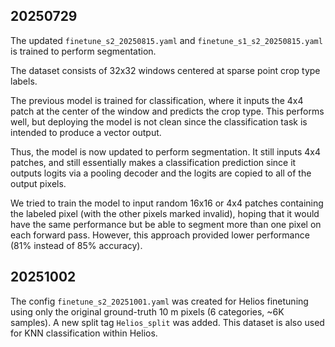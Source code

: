 
20250729
--------

The updated `finetune_s2_20250815.yaml` and `finetune_s1_s2_20250815.yaml` is trained to perform segmentation.

The dataset consists of 32x32 windows centered at sparse point crop type labels.

The previous model is trained for classification, where it inputs the 4x4 patch at the
center of the window and predicts the crop type. This performs well, but deploying the
model is not clean since the classification task is intended to produce a vector
output.

Thus, the model is now updated to perform segmentation. It still inputs 4x4 patches,
and still essentially makes a classification prediction since it outputs logits via a
pooling decoder and the logits are copied to all of the output pixels.

We tried to train the model to input random 16x16 or 4x4 patches containing the labeled
pixel (with the other pixels marked invalid), hoping that it would have the same
performance but be able to segment more than one pixel on each forward pass. However,
this approach provided lower performance (81% instead of 85% accuracy).


20251002
--------

The config `finetune_s2_20251001.yaml` was created for Helios finetuning using only the original ground-truth 10 m pixels (6 categories, ~6K samples). A new split tag `Helios_split` was added.
This dataset is also used for KNN classification within Helios.
